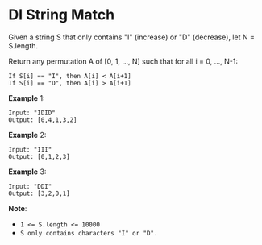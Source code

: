 # DI String Match

Given a string S that only contains "I" (increase) or "D" (decrease), let N =
S.length.

Return any permutation A of [0, 1, ..., N] such that for all i = 0, ..., N-1:

```
If S[i] == "I", then A[i] < A[i+1]
If S[i] == "D", then A[i] > A[i+1]
```

**Example** 1:

```
Input: "IDID"
Output: [0,4,1,3,2]
```

**Example** 2:

```
Input: "III"
Output: [0,1,2,3]
```

**Example** 3:

```
Input: "DDI"
Output: [3,2,0,1]
```

**Note**:

- `1 <= S.length <= 10000`
- `S only contains characters "I" or "D".`

